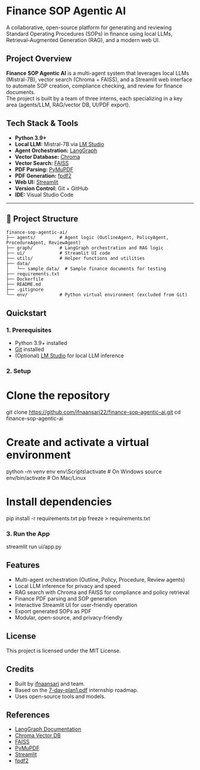 
# Finance SOP Agentic AI

A collaborative, open-source platform for generating and reviewing Standard Operating Procedures (SOPs) in finance using local LLMs, Retrieval-Augmented Generation (RAG), and a modern web UI.

## Project Overview

**Finance SOP Agentic AI** is a multi-agent system that leverages local LLMs (Mistral-7B), vector search (Chroma + FAISS), and a Streamlit web interface to automate SOP creation, compliance checking, and review for finance documents.  
The project is built by a team of three interns, each specializing in a key area (agents/LLM, RAG/vector DB, UI/PDF export).



## Tech Stack & Tools

- **Python 3.9+**
- **Local LLM:** Mistral-7B via [LM Studio](https://lmstudio.ai/)
- **Agent Orchestration:** [LangGraph](https://github.com/langchain-ai/langgraph)
- **Vector Database:** [Chroma](https://www.trychroma.com/)
- **Vector Search:** [FAISS](https://github.com/facebookresearch/faiss)
- **PDF Parsing:** [PyMuPDF](https://pymupdf.readthedocs.io/)
- **PDF Generation:** [fpdf2](https://github.com/PyFPDF/fpdf2)
- **Web UI:** [Streamlit](https://streamlit.io/)
- **Version Control:** Git + GitHub
- **IDE:** Visual Studio Code

---

## 📁 Project Structure

```
finance-sop-agentic-ai/
├── agents/         # Agent logic (OutlineAgent, PolicyAgent, ProcedureAgent, ReviewAgent)
├── graph/          # LangGraph orchestration and RAG logic
├── ui/             # Streamlit UI code
├── utils/          # Helper functions and utilities
├── data/
│   └── sample_data/  # Sample finance documents for testing
├── requirements.txt
├── Dockerfile
├── README.md
├── .gitignore
└── env/            # Python virtual environment (excluded from Git)

```

## Quickstart

### 1. Prerequisites

- Python 3.9+ installed
- [Git](https://git-scm.com/downloads) installed
- (Optional) [LM Studio](https://lmstudio.ai/) for local LLM inference

### 2. Setup
# Clone the repository
git clone https://github.com/ifnaansari22/finance-sop-agentic-ai.git
cd finance-sop-agentic-ai

# Create and activate a virtual environment
python -m venv env
env\Scripts\activate  # On Windows
source env/bin/activate  # On Mac/Linux

# Install dependencies
pip install -r requirements.txt
pip freeze > requirements.txt


### 3. Run the App

streamlit run ui/app.py


## Features

- Multi-agent orchestration (Outline, Policy, Procedure, Review agents)
- Local LLM inference for privacy and speed
- RAG search with Chroma and FAISS for compliance and policy retrieval
- Finance PDF parsing and SOP generation
- Interactive Streamlit UI for user-friendly operation
- Export generated SOPs as PDF
- Modular, open-source, and privacy-friendly


## License

This project is licensed under the MIT License.


## Credits

- Built by [ifnaansari](https://github.com/ifnaansari22) and team.
- Based on the [7-day-plan1.pdf](./7-day-plan1.pdf) internship roadmap.
- Uses open-source tools and models.


## References

- [LangGraph Documentation](https://github.com/langchain-ai/langgraph)
- [Chroma Vector DB](https://www.trychroma.com/)
- [FAISS](https://github.com/facebookresearch/faiss)
- [PyMuPDF](https://pymupdf.readthedocs.io/)
- [Streamlit](https://streamlit.io/)
- [fpdf2](https://github.com/PyFPDF/fpdf2)

